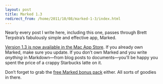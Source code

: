 ```yaml
---
layout: post
title: Marked 1.3
redirect_from: /home/2011/10/08/marked-1-3/index.html
---
```

<p>Nearly every post I write here, including this one, passes through Brett Terpstra’s fabulously simple and effective app, Marked.</p>
<p><a href="http://itunes.apple.com/us/app/marked/id448925439?ls=1&amp;mt=12">Version 1.3 is now available in the Mac App Store</a>. If you already own Marked, make sure you update. If you don’t own Marked and you write <em>anything</em> in Markdown—from blog posts to documents—you’ll be happy you spent the price of a crappy Starbucks latte on it.</p>
<p>Don’t forget to grab the <a href="http://markedapp.com/extras/">free Marked bonus pack</a> either. All sorts of goodies in there.</p>
<p> </p>
